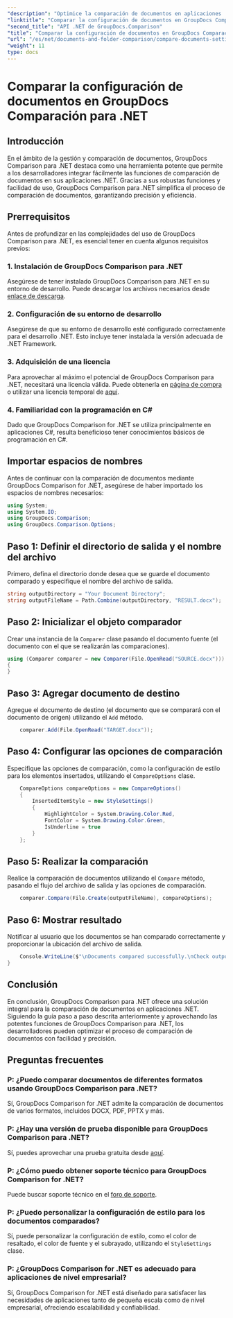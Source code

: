 ```yaml
---
"description": "Optimice la comparación de documentos en aplicaciones .NET con GroupDocs Comparison. Compare documentos fácilmente con funciones avanzadas."
"linktitle": "Comparar la configuración de documentos en GroupDocs Comparación para .NET"
"second_title": "API .NET de GroupDocs.Comparison"
"title": "Comparar la configuración de documentos en GroupDocs Comparación para .NET"
"url": "/es/net/documents-and-folder-comparison/compare-documents-settings-dotnet/"
"weight": 11
type: docs
---
```

# Comparar la configuración de documentos en GroupDocs Comparación para .NET

## Introducción
En el ámbito de la gestión y comparación de documentos, GroupDocs Comparison para .NET destaca como una herramienta potente que permite a los desarrolladores integrar fácilmente las funciones de comparación de documentos en sus aplicaciones .NET. Gracias a sus robustas funciones y facilidad de uso, GroupDocs Comparison para .NET simplifica el proceso de comparación de documentos, garantizando precisión y eficiencia.
## Prerrequisitos
Antes de profundizar en las complejidades del uso de GroupDocs Comparison para .NET, es esencial tener en cuenta algunos requisitos previos:
### 1. Instalación de GroupDocs Comparison para .NET
Asegúrese de tener instalado GroupDocs Comparison para .NET en su entorno de desarrollo. Puede descargar los archivos necesarios desde [enlace de descarga](https://releases.groupdocs.com/comparison/net/).
### 2. Configuración de su entorno de desarrollo
Asegúrese de que su entorno de desarrollo esté configurado correctamente para el desarrollo .NET. Esto incluye tener instalada la versión adecuada de .NET Framework.
### 3. Adquisición de una licencia
Para aprovechar al máximo el potencial de GroupDocs Comparison para .NET, necesitará una licencia válida. Puede obtenerla en [página de compra](https://purchase.groupdocs.com/buy) o utilizar una licencia temporal de [aquí](https://purchase.groupdocs.com/temporary-license/).
### 4. Familiaridad con la programación en C#
Dado que GroupDocs Comparison for .NET se utiliza principalmente en aplicaciones C#, resulta beneficioso tener conocimientos básicos de programación en C#.

## Importar espacios de nombres
Antes de continuar con la comparación de documentos mediante GroupDocs Comparison for .NET, asegúrese de haber importado los espacios de nombres necesarios:
```csharp
using System;
using System.IO;
using GroupDocs.Comparison;
using GroupDocs.Comparison.Options;
```
## Paso 1: Definir el directorio de salida y el nombre del archivo
Primero, defina el directorio donde desea que se guarde el documento comparado y especifique el nombre del archivo de salida.
```csharp
string outputDirectory = "Your Document Directory";
string outputFileName = Path.Combine(outputDirectory, "RESULT.docx");
```
## Paso 2: Inicializar el objeto comparador
Crear una instancia de la `Comparer` clase pasando el documento fuente (el documento con el que se realizarán las comparaciones).
```csharp
using (Comparer comparer = new Comparer(File.OpenRead("SOURCE.docx")))
{
}
```
## Paso 3: Agregar documento de destino
Agregue el documento de destino (el documento que se comparará con el documento de origen) utilizando el `Add` método.
```csharp
    comparer.Add(File.OpenRead("TARGET.docx"));
```
## Paso 4: Configurar las opciones de comparación
Especifique las opciones de comparación, como la configuración de estilo para los elementos insertados, utilizando el `CompareOptions` clase.
```csharp
    CompareOptions compareOptions = new CompareOptions()
    {
        InsertedItemStyle = new StyleSettings()
        {
            HighlightColor = System.Drawing.Color.Red,
            FontColor = System.Drawing.Color.Green,
            IsUnderline = true
        }
    };
```
## Paso 5: Realizar la comparación
Realice la comparación de documentos utilizando el `Compare` método, pasando el flujo del archivo de salida y las opciones de comparación.
```csharp
    comparer.Compare(File.Create(outputFileName), compareOptions);
```
## Paso 6: Mostrar resultado
Notificar al usuario que los documentos se han comparado correctamente y proporcionar la ubicación del archivo de salida.
```csharp
    Console.WriteLine($"\nDocuments compared successfully.\nCheck output in {Directory.GetCurrentDirectory()}.");
}
```

## Conclusión
En conclusión, GroupDocs Comparison para .NET ofrece una solución integral para la comparación de documentos en aplicaciones .NET. Siguiendo la guía paso a paso descrita anteriormente y aprovechando las potentes funciones de GroupDocs Comparison para .NET, los desarrolladores pueden optimizar el proceso de comparación de documentos con facilidad y precisión.
## Preguntas frecuentes
### P: ¿Puedo comparar documentos de diferentes formatos usando GroupDocs Comparison para .NET?
Sí, GroupDocs Comparison for .NET admite la comparación de documentos de varios formatos, incluidos DOCX, PDF, PPTX y más.
### P: ¿Hay una versión de prueba disponible para GroupDocs Comparison para .NET?
Sí, puedes aprovechar una prueba gratuita desde [aquí](https://releases.groupdocs.com/).
### P: ¿Cómo puedo obtener soporte técnico para GroupDocs Comparison for .NET?
Puede buscar soporte técnico en el [foro de soporte](https://forum.groupdocs.com/c/comparison/12).
### P: ¿Puedo personalizar la configuración de estilo para los documentos comparados?
Sí, puede personalizar la configuración de estilo, como el color de resaltado, el color de fuente y el subrayado, utilizando el `StyleSettings` clase.
### P: ¿GroupDocs Comparison for .NET es adecuado para aplicaciones de nivel empresarial?
Sí, GroupDocs Comparison for .NET está diseñado para satisfacer las necesidades de aplicaciones tanto de pequeña escala como de nivel empresarial, ofreciendo escalabilidad y confiabilidad.